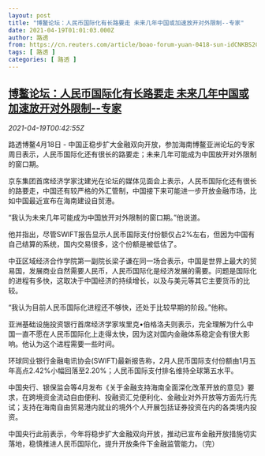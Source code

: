 ```yaml
---
layout: post
title: "博鳌论坛：人民币国际化有长路要走 未来几年中国或加速放开对外限制--专家"
date: 2021-04-19T01:01:03.000Z
author: 路透
from: https://cn.reuters.com/article/boao-forum-yuan-0418-sun-idCNKBS2C601E
tags: [ 路透 ]
categories: [ 路透 ]
---
```

<!--1618794063000-->
[博鳌论坛：人民币国际化有长路要走 未来几年中国或加速放开对外限制--专家](https://cn.reuters.com/article/boao-forum-yuan-0418-sun-idCNKBS2C601E)
------

<div>
<div><i>2021-04-19T00:42:55Z</i></div><p>路透博鳌4月18日 - 中国正稳步扩大金融双向开放，参加海南博鳌亚洲论坛的专家周日表示，人民币国际化还有很长的路要走；未来几年可能成为中国放开对外限制的窗口期。</p><p>京东集团首席经济学家沈建光在论坛的媒体见面会上表示，人民币国际化还有很长的路要走，中国还有较严格的外汇管制，中国接下来可能进一步开放金融市场，比如中国最近宣布在海南建设自贸港。</p><p>“我认为未来几年可能成为中国放开对外限制的窗口期。”他说道。</p><p>他并指出，尽管SWIFT报告显示人民币国际支付份额仅占2%左右，但因为中国有自己结算的系统，国内交易很多，这个份额是被低估了。</p><p>中亚区域经济合作学院第一副院长梁子谦在同一场合表示，中国是世界上最大的贸易国，发展商业自然需要人民币，人民币国际化是经济发展的需要。问题是国际化的进程有多快，这取决于中国经济的持续增长，以及与美元等其它主要货币的比较。</p><p>“我认为目前人民币国际化进程还不够快，还处于比较早期的阶段。”他称。</p><p>亚洲基础设施投资银行首席经济学家埃里克•伯格洛夫则表示，完全理解为什么中国一直不愿在人民币国际化上走得太快，因为这对国内金融体系稳定会有很大影响。他认为这个进程需要一些时间。</p><p>环球同业银行金融电讯协会(SWIFT)最新报告称，2月人民币国际支付份额由1月五年高点2.42%小幅回落至2.20%；人民币国际支付排名维持全球第五水平。</p><p>中国央行、银保监会等4月发布《关于金融支持海南全面深化改革开放的意见》要求，在跨境资金流动自由便利、投融资汇兑便利化、金融业对外开放等方面先行先试；支持在海南自由贸易港内就业的境外个人开展包括证券投资在内的各类境内投资。</p><p>中国央行此前表示，今年将稳步扩大金融双向开放，推动已宣布金融开放措施切实落地，稳慎推进人民币国际化，提升开放条件下金融监管能力。（完）</p>
</div>
